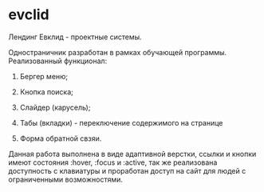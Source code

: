 # evclid
Лендинг Евклид - проектные системы.

Одностраничник разработан в рамках обучающей программы.
Реализованный функционал:

1. Бергер меню;

2. Кнопка поиска;

3. Слайдер (карусель);

4. Табы (вкладки) - переключение содержимого на странице

5. Форма обратной свзяи.

Данная работа выполнена в виде адаптивной верстки, ссылки и кнопки имеют состояния :hover, :focus и :active, так же реализована доступность с клавиатуры и проработан доступ на сайт для людей с ограниченными возможностями.

